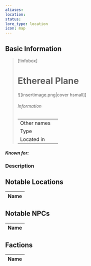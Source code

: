```yaml
---
aliases: 
location: 
status: 
lore_type: location
icon: map
---
```

## Basic Information
> [!infobox]
> # Ethereal Plane
> ![[insertimage.png|cover hsmall]]
> ###### Information
> |   |  |
> | ---- | ---- |
> | Other names | |
> | Type | 
> | Located in | |
##### Known for:
### Description
## Notable Locations
| Name |
| ---- |

## Notable NPCs
| Name |
| ---- |

## Factions
| Name |
| ---- |
